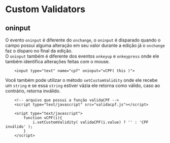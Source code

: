 # Custom Validators

## oninput
O evento `oninput` é diferente do `onchange`, o `oninput` é disparado quando o campo possui alguma alteração em seu valor durante a edição já o `onchange` faz o disparo no final da edição.  
O `oninput` também é diferente dos eventos `onkeyup` e `onkeypress` onde ele também identifica alterações feitas com o mouse.

```
    <input type="text" name="cpf" oninput="vCPF( this )">
```

Você também pode utilizar o método `setCustomValidity` onde ele recebe um `string` e se essa `string` estiver vázia ele retorna como válido, caso ao contrário, retorna inválido.

```
    <!-- arquivo que possui a função validaCPF -->
    <script type="text/javascript" src="validacpf.js"></script>

    <sript type="text/javascript">
        function vCPF(i){
            i.setCustomValidity( validaCPF(i.value) ? '' : 'CPF inválido' );
        }
    </script>
```